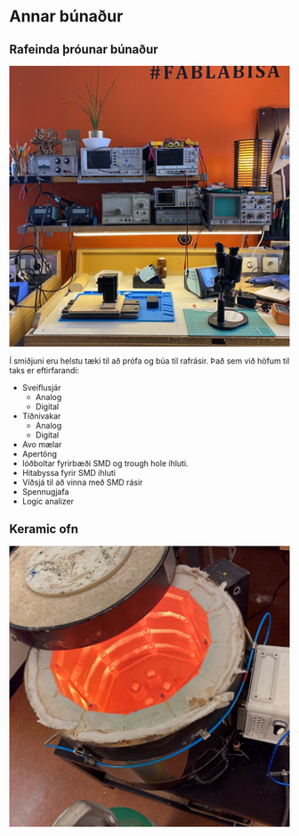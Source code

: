 # Annar búnaður

## Rafeinda þróunar búnaður

![rafeindab](../assets/img/annad/rafeindab.jpeg)

Í smiðjuni eru helstu tæki til að prófa og búa til rafrásir. Það sem við höfum til taks er eftirfarandi:

- Sveiflusjár
  - Analog
  - Digital
- Tíðnivakar
  - Analog
  - Digital
- Avo mælar
- Apertöng
- lóðboltar fyrirbæði SMD og trough hole íhluti.
- Hitabyssa fyrir SMD íhluti
- Víðsjá til að vinna með SMD rásir
- Spennugjafa    
- Logic analizer

## Keramic ofn

![keramicofn](../assets/img/annad/keramikofn.jpeg)

